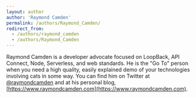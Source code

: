 ```yaml
---
layout: author
author: 'Raymond Camden'
permalink: /authors/Raymond_Camden/
redirect_from:
  - /authors/raymond_camden
  - /authors/Raymond_Camden
---
```


Raymond Camden is a developer advocate focused on LoopBack, API Connect, Node, Serverless, and web standards. He is the "Go To" person when you need a high quality, easily explained demo of your technologies involving cats in some way. You can find him on Twitter at [@raymondcamden](https://twitter.com/raymondcamden) and at his personal blog, [https://www.raymondcamden.com](https://www.raymondcamden.com).